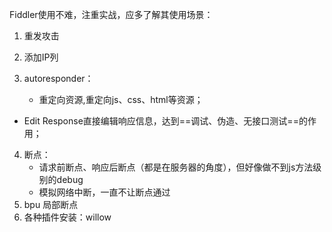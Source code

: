 Fiddler使用不难，注重实战，应多了解其使用场景：

1. 重发攻击
2. 添加IP列
4. autoresponder：

   - 重定向资源,重定向js、css、html等资源；
- Edit Response直接编辑响应信息，达到==调试、伪造、无接口测试==的作用；
4. 断点：
   - 请求前断点、响应后断点（都是在服务器的角度），但好像做不到js方法级别的debug
   - 模拟网络中断，一直不让断点通过
6. bpu 局部断点
6. 各种插件安装：willow